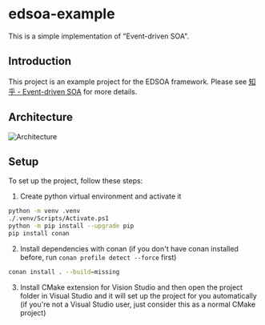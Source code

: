 # edsoa-example

This is a simple implementation of "Event-driven SOA".

## Introduction

This project is an example project for the EDSOA framework. Please see [知乎 - Event-driven SOA](https://zhuanlan.zhihu.com/p/687635384) for more details. 

## Architecture

![Architecture](./other/img/Object_Model.excalidraw.png)

## Setup

To set up the project, follow these steps:

1. Create python virtual environment and activate it
```bash
python -m venv .venv
./.venv/Scripts/Activate.ps1
python -m pip install --upgrade pip
pip install conan
```
2. Install dependencies with conan (if you don't have conan installed before, run `conan profile detect --force` first)
```bash
conan install . --build=missing
```
3. Install CMake extension for Vision Studio and then open the project folder in Visual Studio and it will set up the project for you automatically (if you're not a Visual Studio user, just consider this as a normal CMake project)
